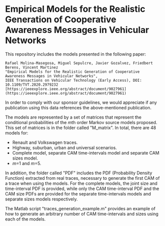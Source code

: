 # Empirical Models for the Realistic Generation of Cooperative Awareness Messages in Vehicular Networks
This repository includes the models presented in the following paper:

    Rafael Molina-Masegosa, Miguel Sepulcre, Javier Gozalvez, Friedbert Berens, Vincent Martinez
    "Empirical Models for the Realistic Generation of Cooperative Awareness Messages in Vehicular Networks", 
    IEEE Transactions on Vehicular Technology (Early Access), DOI: 10.1109/TVT.2020.2979232
    [https://ieeexplore.ieee.org/abstract/document/9027961](https://ieeexplore.ieee.org/abstract/document/9027961)

In order to comply with our sponsor guidelines, we would appreciate if any publication using this data references the above-mentioned publication.

The models are represented by a set of matrices that represent the conditional probabilities of the *m*th order Markov source models proposed. This set of matrices is in the folder called "M_matrix". In total, there are 48 models for:

- Renault and Volkswagen traces.
- Highway, suburban, urban and universal scenarios.
- Complete model, separate CAM time-intervals model and separate CAM sizes model.
- *m*=1 and *m*=5.

In addition, the folder called "PDF" includes the PDF (Probability Density Function) extracted from real traces, necessary to generate the first CAM of a trace when using the models. For the complete models, the joint size and time-interval PDF is provided, while only the CAM time-interval PDF and the CAM size PDFs are provided for the separate time-intervals models and separate sizes models respectively.

The Matlab script "traces_generation_example.m" provides an example of how to generate an arbitrary number of CAM time-intervals and sizes using each of the models.
